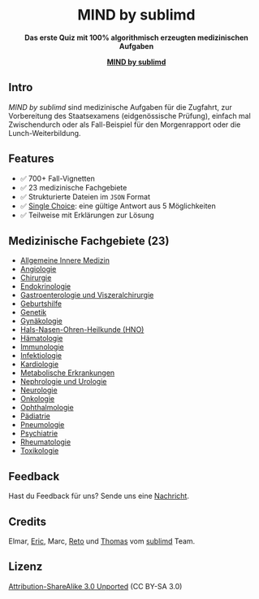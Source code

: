 <div align="center">
	<h1>MIND by sublimd</h1>
	<p>
		<strong>Das erste Quiz mit 100% algorithmisch erzeugten medizinischen Aufgaben</strong>
	</p>
  <p>
    <a href="https://sublimd.com/de/mind"><strong>MIND by sublimd</strong></a>
  </p>
</div>

## Intro

_MIND by sublimd_ sind medizinische Aufgaben für die Zugfahrt, zur Vorbereitung des Staatsexamens (eidgenössische Prüfung), einfach mal Zwischendurch oder als Fall-Beispiel für den Morgenrapport oder die Lunch-Weiterbildung.

## Features

* ✅ 700+ Fall-Vignetten
* ✅ 23 medizinische Fachgebiete
* ✅ Strukturierte Dateien im `JSON` Format
* ✅ [Single Choice](https://de.wikipedia.org/wiki/Multiple_Choice#Unterschiedliche_Formate_und_Begrifflichkeiten): eine gültige Antwort aus 5 Möglichkeiten
* ✅ Teilweise mit Erklärungen zur Lösung

## Medizinische Fachgebiete (23)

* [Allgemeine Innere Medizin](https://sublimd.com/de/mind/allgemeine-innere-medizin)
* [Angiologie](https://sublimd.com/de/mind/angiologie)
* [Chirurgie](https://sublimd.com/de/mind/chirurgie)
* [Endokrinologie](https://sublimd.com/de/mind/endokrinologie)
* [Gastroenterologie und Viszeralchirurgie](https://sublimd.com/de/mind/gastroenterologie-viszeralchirurgie)
* [Geburtshilfe](https://sublimd.com/de/mind/geburtshilfe)
* [Genetik](https://sublimd.com/de/mind/genetik)
* [Gynäkologie](https://sublimd.com/de/mind/gynaekologie)
* [Hals-Nasen-Ohren-Heilkunde (HNO)](https://sublimd.com/de/mind/hals-nasen-ohren)
* [Hämatologie](https://sublimd.com/de/mind/haematologie)
* [Immunologie](https://sublimd.com/de/mind/immunologie)
* [Infektiologie](https://sublimd.com/de/mind/infektiologie)
* [Kardiologie](https://sublimd.com/de/mind/kardiologie)
* [Metabolische Erkrankungen](https://sublimd.com/de/mind/metabolische-krankheiten)
* [Nephrologie und Urologie](https://sublimd.com/de/mind/nephrologie-urologie)
* [Neurologie](https://sublimd.com/de/mind/neurologie)
* [Onkologie](https://sublimd.com/de/mind/onkologie)
* [Ophthalmologie](https://sublimd.com/de/mind/ophthalmologie)
* [Pädiatrie](https://sublimd.com/de/mind/paediatrie)
* [Pneumologie](https://sublimd.com/de/mind/pneumologie)
* [Psychiatrie](https://sublimd.com/de/mind/psychiatrie)
* [Rheumatologie](https://sublimd.com/de/mind/rheumatologie)
* [Toxikologie](https://sublimd.com/de/mind/toxikologie)

## Feedback

Hast du Feedback für uns? Sende uns eine [Nachricht](mailto:feedback@sublimd.com).

## Credits

Elmar, [Eric](https://github.com/digitsensitive), Marc, [Reto](https://github.com/gizmodus) und [Thomas](https://github.com/dtslvr) vom [sublimd](https://sublimd.com) Team.

## Lizenz

[Attribution-ShareAlike 3.0 Unported](https://creativecommons.org/licenses/by-sa/3.0) (CC BY-SA 3.0)
